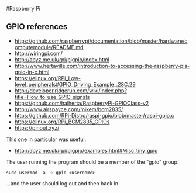 #Raspberry Pi

## GPIO references
* https://github.com/raspberrypi/documentation/blob/master/hardware/computemodule/README.md
* http://wiringpi.com/
* http://abyz.me.uk/rpi/pigpio/index.html
* http://www.hertaville.com/introduction-to-accessing-the-raspberry-pis-gpio-in-c.html
* https://elinux.org/RPi_Low-level_peripherals#GPIO_Driving_Example_.28C.29
* http://developer.ridgerun.com/wiki/index.php?title=How_to_use_GPIO_signals
* https://github.com/halherta/RaspberryPi-GPIOClass-v2
* http://www.airspayce.com/mikem/bcm2835/
* https://github.com/RPi-Distro/raspi-gpio/blob/master/raspi-gpio.c
* https://elinux.org/RPi_BCM2835_GPIOs
* https://pinout.xyz/

This one in particular was useful:
* http://abyz.me.uk/rpi/pigpio/examples.html#Misc_tiny_gpio

The user running the program should be a member of the "gpio" group.
````
sudo usermod -a -G gpio <username>
````
...and the user should log out and then back in.


